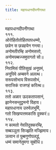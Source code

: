 ```yaml
---
title: महापधानदीपनीगाथा

---
```

महापधानदीपनीगाथा  
१११.  
ओरोहितोतोहितपापधम्मो,  
छन्नेन स छन्नहयेन गन्त्वा।  
अनोमतीरम्हि अनोमसत्तो,  
अनोमपब्बज्जमुपागतो सो॥  
११२.  
निरामिसं पीतिसुखं अनूपमं,  
अनूपिये अम्बवने अलत्थ।  
सरूपसोभाय विरूपसोभं,  
सराजिकं राजगहं करित्थ॥  
११३.  
ततो अळार ऊदकतापसानं,  
झानेनसन्तुट्ठमनो विहाय।  
महापधानाय उरुवेलभूमिं,  
गतो सिखप्पत्तमकासि दुक्करं॥  
११४.  
न कामतो नेवतिदुक्करम्हि,  
सब्बञ्ञुता सिज्झति मज्झिमाय।  
ञत्वान तं पुब्बगुणोपलद्धं,  
धम्मं समानेतुमगा सुबोधिं॥  